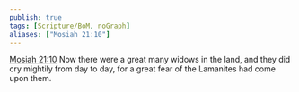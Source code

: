 ```yaml
---
publish: true
tags: [Scripture/BoM, noGraph]
aliases: ["Mosiah 21:10"]
---
```

[Mosiah 21:10](https://churchofjesuschrist.org/study/scriptures/bofm/mosiah/21?lang=eng&id=p10#p10) Now there were a great many widows in the land, and they did cry mightily from day to day, for a great fear of the Lamanites had come upon them.
